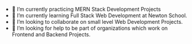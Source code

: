 - 🔭 I’m currently practicing MERN Stack Development Projects
- 🌱 I’m currently learning Full Stack Web Development at Newton School.
- 👯 I’m looking to collaborate on small level Web Development Projects.
-  🤔 I’m looking for help to be part of organizations which work on Frontend and Backend Projects.


